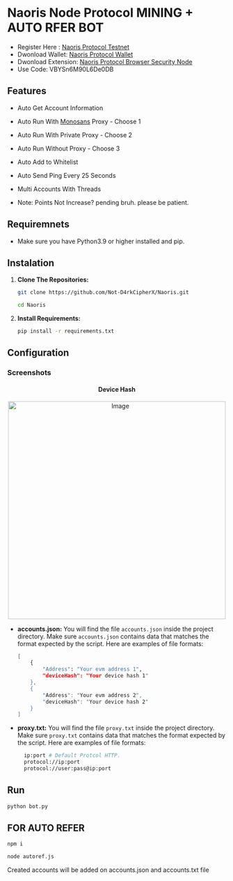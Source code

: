 # Naoris Node Protocol MINING + AUTO RFER BOT

- Register Here : [Naoris Protocol Testnet](https://naorisprotocol.network/testnet)
- Dwonload Wallet: [Naoris Protocol Wallet](https://chromewebstore.google.com/detail/naoris-protocol-wallet/dbgibbbeebmbmmhmebogidfbfehejgfo)
- Dwonload Extension: [Naoris Protocol Browser Security Node](https://chromewebstore.google.com/detail/naoris-protocol-browser-s/cpikalnagknmlfhnilhfelifgbollmmp)
- Use Code: VBYSn6M90L6De0DB

## Features

  - Auto Get Account Information
  - Auto Run With [Monosans](https://raw.githubusercontent.com/monosans/proxy-list/main/proxies/all.txt) Proxy - Choose 1
  - Auto Run With Private Proxy - Choose 2
  - Auto Run Without Proxy - Choose 3
  - Auto Add to Whitelist
  - Auto Send Ping Every 25 Seconds
  - Multi Accounts With Threads

- Note: Points Not Increase? pending bruh. please be patient.

## Requiremnets

- Make sure you have Python3.9 or higher installed and pip.

## Instalation

1. **Clone The Repositories:**
   ```bash
   git clone https://github.com/Not-D4rkCipherX/Naoris.git
   ```
   ```bash
   cd Naoris
   ```

2. **Install Requirements:**
   ```bash
   pip install -r requirements.txt
   ```

## Configuration

### Screenshots

<div style="text-align: center;">
  <h4><strong>Device Hash</strong></h4>
  <img src="image.jpg" alt="Image" width="500"/>
</div>

- **accounts.json:** You will find the file `accounts.json` inside the project directory. Make sure `accounts.json` contains data that matches the format expected by the script. Here are examples of file formats:
  ```bash
  [
      {
          "Address": "Your evm address 1",
          "deviceHash": "Your device hash 1"
      },
      {
          "Address": "Your evm address 2",
          "deviceHash": "Your device hash 2"
      }
  ]
  ```

- **proxy.txt:** You will find the file `proxy.txt` inside the project directory. Make sure `proxy.txt` contains data that matches the format expected by the script. Here are examples of file formats:
  ```bash
    ip:port # Default Protcol HTTP.
    protocol://ip:port
    protocol://user:pass@ip:port
  ```

## Run

```bash
python bot.py
```

## FOR AUTO REFER
```bash
npm i
```
```bash
node autoref.js
```
Created accounts will be added on accounts.json and accounts.txt file
